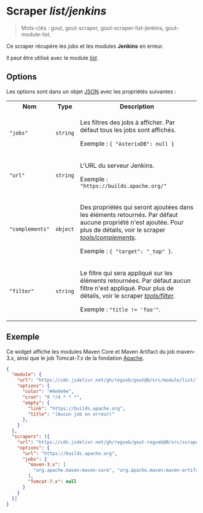 # Scraper _list/jenkins_

> Mots-clés : gout, gout-scraper, gout-scraper-list-jenkins, gout-module-list.

Ce scraper récupère les jobs et les modules **Jenkins** en erreur.

Il peut être utilisé avec le module
[_list_](https://github.com/regseb/gout/tree/HEAD/src/module/list#readme).

## Options

Les options sont dans un objet
[JSON](https://www.json.org/json-fr.html "JavaScript Object Notation") avec les
propriétés suivantes :

<table>
  <tr>
    <th>Nom</th>
    <th>Type</th>
    <th>Description</th>
  </tr>
  <tr>
    <td><code>"jobs"</code></td>
    <td><code>string</code></td>
    <td>
      <p>
        Les filtres des jobs à afficher. Par défaut tous les jobs sont affichés.
      </p>
      <p>Exemple : <code>{ "AsterixDB": null }</code></p>
    </td>
  </tr>
  <tr>
    <td><code>"url"</code></td>
    <td><code>string</code></td>
    <td>
      <p>L'URL du serveur Jenkins.</p>
      <p>Exemple : <code>"https://builds.apache.org/"</code></p>
    </td>
  </tr>
  <tr>
    <td><code>"complements"</code></td>
    <td><code>object</code></td>
    <td>
      <p>
        Des propriétés qui seront ajoutées dans les éléments retournés. Par
        défaut aucune propriété n'est ajoutée. Pour plus de détails, voir le
        scraper
        <a href="https://github.com/regseb/gout/tree/HEAD/src/scraper/tools/complements#readme"><em>tools/complements</em></a>.
      </p>
      <p>
        Exemple : <code>{ "target": "_top" }</code>.
      </p>
    </td>
  </tr>
  <tr>
    <td><code>"filter"</code></td>
    <td><code>string</code></td>
    <td>
      <p>
        Le filtre qui sera appliqué sur les éléments retournées. Par défaut
        aucun filtre n'est appliqué. Pour plus de détails, voir le scraper
        <a href="https://github.com/regseb/gout/tree/HEAD/src/scraper/tools/filter#readme"><em>tools/filter</em></a>.
      </p>
      <p>
        Exemple : <code>"title != 'foo'"</code>.
      </p>
    </td>
  </tr>
</table>

## Exemple

Ce widget affiche les modules Maven Core et Maven Artifact du job maven-3.x,
ainsi que le job Tomcat-7.x de la fondation
[Apache](https://builds.apache.org/).

```JSON
{
  "module": {
    "url": "https://cdn.jsdelivr.net/gh/regseb/gout@0/src/module/list/list.js",
    "options": {
      "color": "#9e9e9e",
      "cron": "0 */4 * * *",
      "empty": {
        "link": "https://builds.apache.org",
        "title": "(Aucun job en erreur)"
      },
    }
  },
  "scrapers": [{
    "url": "https://cdn.jsdelivr.net/gh/regseb/gout-regseb@0/src/scraper/list/jenkins/jenkins.js",
    "options": {
      "url": "https://builds.apache.org",
      "jobs": {
        "maven-3.x": [
          "org.apache.maven:maven-core", "org.apache.maven:maven-artifact"
        ],
        "Tomcat-7.x": null
      }
    }
  }]
}
```
